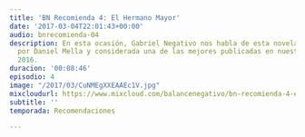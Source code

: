 ```yaml
---
title: 'BN Recomienda 4: El Hermano Mayor'
date: '2017-03-04T22:01:43+00:00'
audio: bnrecomienda-04
description: En esta ocasión, Gabriel Negativo nos habla de esta novela uruguaya escrita
  por Daniel Mella y considerada una de las mejores publicadas en nuestro país durante
  2016.
duracion: '00:08:46'
episodio: 4
image: "/2017/03/CuNMEgXXEAAEc1V.jpg"
mixcloudurl: https://www.mixcloud.com/balancenegativo/bn-recomienda-4-el-hermano-mayor/
subtitle: ''
temporada: Recomendaciones

---
```

